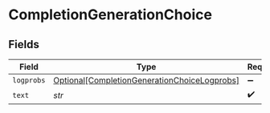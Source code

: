 # CompletionGenerationChoice


## Fields

| Field                                                                                                     | Type                                                                                                      | Required                                                                                                  | Description                                                                                               |
| --------------------------------------------------------------------------------------------------------- | --------------------------------------------------------------------------------------------------------- | --------------------------------------------------------------------------------------------------------- | --------------------------------------------------------------------------------------------------------- |
| `logprobs`                                                                                                | [Optional[CompletionGenerationChoiceLogprobs]](../../models/shared/completiongenerationchoicelogprobs.md) | :heavy_minus_sign:                                                                                        | N/A                                                                                                       |
| `text`                                                                                                    | *str*                                                                                                     | :heavy_check_mark:                                                                                        | N/A                                                                                                       |
